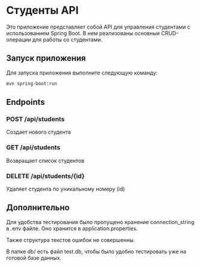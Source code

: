 # Студенты API

Это приложение представляет собой API для управления студентами с использованием Spring Boot. В нем реализованы основные CRUD-операции для работы со студентами.

## Запуск приложения

Для запуска приложения выполните следующую команду:

```bash
mvn spring-boot:run
```

## Endpoints

### POST /api/students

Создает нового студента

### GET /api/students

Возвращает список студентов

### DELETE /api/students/{id}

Удаляет студента по уникальному номеру (id)

## Дополнительно

Для удобства тестирования было пропущено хранение connection_string в .env файле. Оно хранится в application.properties.

Также структура текстов ошибок не совершенны.

В папке db/ есть файл test.db, чтобы было удобно тестировать уже на готовой базе данных.
